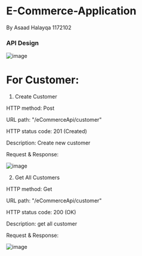 ﻿#  E-Commerce-Application
 By Asaad Halayqa 1172102
 
 ### API Design
 
![image](https://user-images.githubusercontent.com/79643639/165389228-dcd5c8c5-d136-4dfb-a8eb-1f8a14f7d5ff.png)

# For Customer: 
1. Create Customer

HTTP method: Post

URL path: "/eCommerceApi/customer"

HTTP status code: 201 (Created)

Description: Create new customer

Request & Response:  

![image](https://user-images.githubusercontent.com/79643639/165391283-b8aeba63-c7f6-4e90-999f-0cf98e5e517f.png)

2. Get All Customers 

HTTP method: Get

URL path: "/eCommerceApi/customer"

HTTP status code: 200 (OK)

Description: get all customer 

Request & Response:

![image](https://user-images.githubusercontent.com/79643639/165392165-a98bb770-2c7e-423e-8e4b-2e9db02b8bdb.png)





